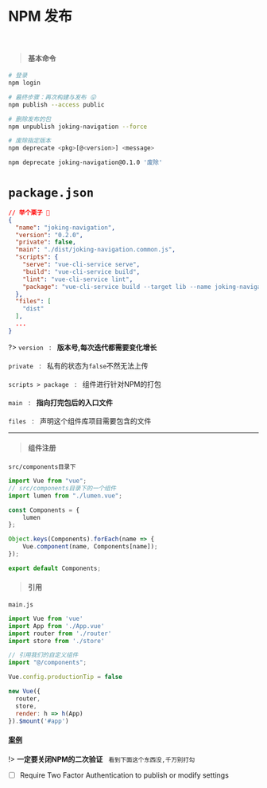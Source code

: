 # NPM 发布

<br>

> #### 基本命令

```bash
# 登录
npm login

# 最终步骤：再次构建与发布 😛
npm publish --access public

# 删除发布的包
npm unpublish joking-navigation --force

# 废除指定版本
npm deprecate <pkg>[@<version>] <message>

npm deprecate joking-navigation@0.1.0 '废除'

```

# `package.json`

```json
// 举个栗子 🗽
{
  "name": "joking-navigation",
  "version": "0.2.0",
  "private": false,
  "main": "./dist/joking-navigation.common.js",
  "scripts": {
    "serve": "vue-cli-service serve",
    "build": "vue-cli-service build",
    "lint": "vue-cli-service lint",
    "package": "vue-cli-service build --target lib --name joking-navigation ./src/components/index.js"
  },
  "files": [
    "dist"
  ],
  ...
}
```

?> `version` &nbsp; : &nbsp; **版本号,每次迭代都需要变化增长**<br>
<br>`private` &nbsp;  :  &nbsp; 私有的状态为`false`不然无法上传<br>
<br>`scripts > package` &nbsp; : &nbsp;  组件进行针对NPM的打包<br>
<br>`main` &nbsp;  : &nbsp;  **指向打完包后的入口文件**<br>
<br>`files`  &nbsp; : &nbsp;  声明这个组件库项目需要包含的文件

<hr>

> #### 组件注册

`src/components目录下`

```javascript
import Vue from "vue";
// src/components目录下的一个组件
import lumen from "./lumen.vue";

const Components = {
    lumen
};

Object.keys(Components).forEach(name => {
    Vue.component(name, Components[name]);
});

export default Components;
```

> #### 引用

`main.js`

```javascript
import Vue from 'vue'
import App from './App.vue'
import router from './router'
import store from './store'

// 引用我们的自定义组件
import "@/components";

Vue.config.productionTip = false

new Vue({
  router,
  store,
  render: h => h(App)
}).$mount('#app')

```

#### [案例](https://gitee.com/NidhoggDJoking/navigation)

!> **一定要关闭NPM的二次验证** &nbsp;  `看到下面这个东西没,千万别打勾`

- [ ] Require Two Factor Authentication to publish or modify settings

<style>
@import url('static/css/code.css');
</style>
